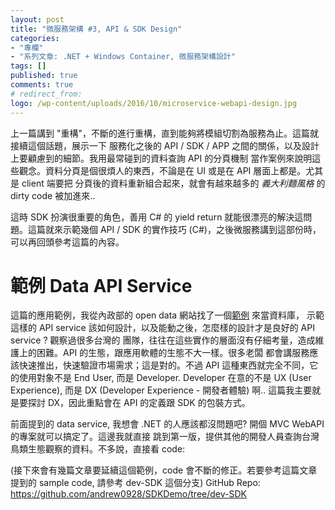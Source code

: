 ```yaml
---
layout: post
title: "微服務架構 #3, API & SDK Design"
categories:
- "專欄"
- "系列文章: .NET + Windows Container, 微服務架構設計"
tags: []
published: true
comments: true
# redirect_from:
logo: /wp-content/uploads/2016/10/microservice-webapi-design.jpg
---
```


上一篇講到 "重構"，不斷的進行重構，直到能夠將模組切割為服務為止。這篇就接續這個話題，展示一下
服務化之後的 API / SDK / APP 之間的關係，以及設計上要顧慮到的細節。我用最常碰到的資料查詢 API 的分頁機制
當作案例來說明這些觀念。資料分頁是個很煩人的東西，不論是在 UI 或是在 API 層面上都是。尤其是 client 端要把
分頁後的資料重新組合起來，就會有越來越多的 *義大利麵風格* 的 dirty code 被加進來..

這時 SDK 扮演很重要的角色，善用 C# 的 yield return 就能很漂亮的解決這問題。這篇就來示範幾個 API / SDK
的實作技巧 (C#)，之後微服務講到這部份時，可以再回頭參考這篇的內容。

<!--more-->

# 範例 Data API Service

這篇的應用範例，我從內政部的 open data 網站找了一個[範例](http://data.gov.tw/node/8340) 來當資料庫，
示範這樣的 API service 該如何設計，以及能動之後，怎麼樣的設計才是良好的 API service ? 觀察過很多台灣的
團隊，往往在這些實作的層面沒有仔細考量，造成維護上的困難。API 的生態，跟應用軟體的生態不大一樣。很多老闆
都會講服務應該快速推出，快速驗證市場需求；這是對的。不過 API 這種東西就完全不同，它的使用對象不是 End User,
而是 Developer. Developer 在意的不是 UX (User Experience), 而是 DX (Developer Experience - 開發者體驗)
啊.. 這篇我主要就是要探討 DX，因此重點會在 API 的定義跟 SDK 的包裝方式。

前面提到的 data service, 我想會 .NET 的人應該都沒問題吧? 開個 MVC WebAPI 的專案就可以搞定了。這邊我就直接
跳到第一版，提供其他的開發人員查詢台灣鳥類生態觀察的資料。不多說，直接看 code:

(接下來會有幾篇文章要延續這個範例，code 會不斷的修正。若要參考這篇文章提到的 sample code, 請參考 dev-SDK 這個分支)
GitHub Repo: https://github.com/andrew0928/SDKDemo/tree/dev-SDK






















